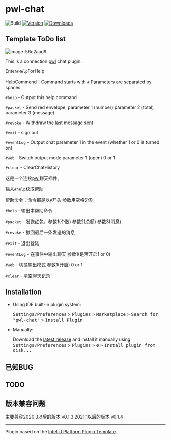 # pwl-chat

![Build](https://github.com/danbai225/pwl-chat/workflows/Build/badge.svg)
[![Version](https://img.shields.io/jetbrains/plugin/v/com.github.danbai225.pwlchat.svg)](https://plugins.jetbrains.com/plugin/com.github.danbai225.pwlchat)
[![Downloads](https://img.shields.io/jetbrains/plugin/d/com.github.danbai225.pwlchat.svg)](https://plugins.jetbrains.com/plugin/com.github.danbai225.pwlchat)

## Template ToDo list
![image-56c2aad9](https://danbai.oss-accelerate.aliyuncs.com/bk/image-56c2aad9.png)
<!-- Plugin description -->

This is a connection [pwl](https://pwl.icu) chat plugin.

Enter`#Help`ForHelp

HelpCommand：Command starts with `#` Parameters are separated by spaces

`#help` - Output this help command

`#packet` - Send red envelope, parameter 1 (number) parameter 2 (total) parameter 3 (message)

`#revoke` - Withdraw the last message sent

`#exit` - sign out

`#eventLog` - Output chat parameter 1 in the event (whether 1 or 0 is turned on)

`#web` - Switch output mode parameter 1 (open) 0 or 1

`#clear` - ClearChatHistory

这是一个连接[pwl](https://pwl.icu)聊天插件。

输入`#help`获取帮助

帮助命令：命令都是以`#`开头 参数用空格分割

`#help` - 输出本帮助命令

`#packet` - 发送红包，参数1(个数) 参数2(总额) 参数3(消息)

`#revoke` - 撤回最后一条发送的消息

`#exit` - 退出登陆

`#eventLog` - 在事件中输出聊天 参数1(是否开启1 or 0)

`#web` - 切换输出模式 参数1(开启) 0 or 1

`#clear` - 清空聊天记录

<!-- Plugin description end -->

## Installation

- Using IDE built-in plugin system:
  
  <kbd>Settings/Preferences</kbd> > <kbd>Plugins</kbd> > <kbd>Marketplace</kbd> > <kbd>Search for "pwl-chat"</kbd> >
  <kbd>Install Plugin</kbd>
  
- Manually:

  Download the [latest release](https://github.com/danbai225/pwl-chat/releases/latest) and install it manually using
  <kbd>Settings/Preferences</kbd> > <kbd>Plugins</kbd> > <kbd>⚙️</kbd> > <kbd>Install plugin from disk...</kbd>

## 已知BUG


## TODO

## 版本兼容问题

主要兼容2020.3以后的版本 v0.1.3
2021.1以后的版本 v0.1.4

---
Plugin based on the [IntelliJ Platform Plugin Template][template].

[template]: https://github.com/JetBrains/intellij-platform-plugin-template
